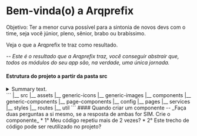 # Bem-vinda(o) a Arqprefix
Objetivo: Ter a menor curva possível para a sintonia de novos devs com o time, seja você júnior, pleno, sênior, brabo ou brabíssimo.

Veja o que a Arqprefix te traz como resultado.

-- _Este é o resultado que a Arqprefix traz, você conseguir abstrair que, todos os módulos do seu app são, na verdade, uma única jornada._

#### Estrutura do projeto a partir da pasta src
<details>

<summary>Summary text.</summary>

<code style="white-space:nowrap;">Hello World, how is it going?</code>

</details>
```
|__ src
  |__ assets
     |__ generic-icons
     |__ generic-images
  |__ components
     |__ generic-components
     |__ page-components
  |__ config
  |__ pages
  |__ services
  |__ styles
  |__ routes
  |__ util
```
#### Quando criar um componente
-- _Faça duas perguntas a si mesmo, se a resposta de ambas for SIM. Crie o componente_
* 1° Meu código repetiu mais de 2 vezes?
* 2° Este trecho de código pode ser reutilizado no projeto?
